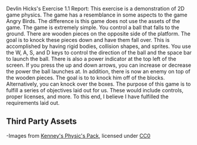 Devlin Hicks's Exercise 1.1 Report:
	This exercise is a demonstration of 2D game physics. The game has a resemblance in some aspects to
	the game Angry Birds. The difference is this game does not use the assets of the game. The game is extremely simple.
	You control a ball that falls to the ground. There are wooden pieces on the opposite side of the platform.
	The goal is to knock these pieces down and have them fall over. This is accomplished by having rigid bodies, collision shapes, and sprites. 
	You use the W, A, S, and D keys to control the direction of the ball and the space bar to launch the ball.
	There is also a power indicator at the top left of the screen. 
	If you press the up and down arrows, you can increase or decrease the power the ball launches at. In addition, there is now an enemy on top of the wooden pieces. 
	The goal is to to knock him off of the blocks. Alternatively, you can knock over the boxes. 
	The purpose of this game is to fulfill a series of objectives laid out for us.
	 These would include controls,
	proper licenses, and more. 
	To this end, I believe I have fulfilled the requirements laid out. 
 ## Third Party Assets
-Images from [Kenney's Physic's Pack](https://kenney.nl/assets/physics-assets), licensed under [CC0](https://creativecommons.org/publicdomain/zero/1.0/)
